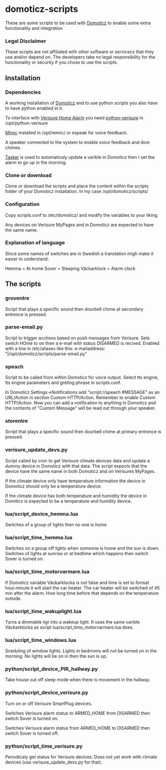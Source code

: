 # domoticz-scripts
These are some scripts to be used with [Domoticz](http://domoticz.com/) to enable some extra functionality and integration

### Legal Disclaimer
These scripts are not affiliated with other software or servicecs that they use and/or depend on. The developers take no legal responsibility for the functionality or security if you chose to use the scripts.

## Installation
### Dependencies
A working installation of [Domoticz](http://domoticz.com/) and to use python scripts you also have to have python enabled in it.

To interface with [Verisure Home Alarm](https://www.verisure.se/) you need [python-verisure](https://github.com/persandstrom/python-verisure) in /opt/python-verisure

[Mimic](https://mimic.mycroft.ai/) installed in /opt/mimic/ or espeak for voice feedback.

A speaker connected to the system to enable voice feedback and door chimes.

[Tasker](https://tasker.dinglisch.net/) is used to automaticaly update a varible in Domoticz then I set the alarm to go up in the morning.

### Clone or download
Clone or download the scripts and place the content within the scripts folder of your Domoticz installation. In my case /opt/domoticz/scripts/

### Configuration
Copy scripts.conf to /etc/domoticz/ and modify the variables to your liking.

Any devices on Verisure MyPages and in Domoticz are expected to have the same name.

### Explanation of language
Since some names of switches are in Swedish a translation migh make it easier to understand:

Hemma = At home
Sover = Sleeping
Väckarklock = Alarm clock

## The scripts
### groventre
Script that plays a specific sound then doorbell chime at secondary entrence is pressed.

### parse-email.py
Script to trigger acctions based on push messages from Verisure. Sets switch HOme to on then a e-mail with status DISARMED is recived. Enabled with a line in /etc/aliases like this:
	e-mailaddress:        "|/opt/domoticz/scripts/parse-email.py"

### speach
Script to be called from within Domoticz for voice output. Select tts engine, tts engine parameters and  greting phrase in scripts.conf.

In Domoticz Settings->Notifications add "script://speach #MESSAGE" as an URL/Action in section Custom HTTP/Action. Remember to enable Custom HTTP/Action. Now you can add a notification to anything in Domoticz and the contents of "Custom Message" will be read out through your speaker.

### storentre
Script that plays a specific sound then doorbell chime at primary entrence is pressed.

### verisure_update_devs.py
Script called by cron to get Verisure climate devices data and update a dummy device in Domoticz with that data. The script expects that the device have the same name in both Domoticz and on Verisures MyPages.

If the climate device only have temperature information the device in Domoticz should only be a temperature device.

If the climate device hav both temperature and humidity the device in Domiticz is expected to be a temperature and hunidity device.

### lua/script_device_hemma.lua
Switches of a group of lights then no one is home

### lua/script_time_hemma.lua
Switches on a group off lights when someone is home and the sun is down. Switches of lights at sunrise or at bedtime which happens then switch Sover is turned on.

### lua/script_time_motorvarmare.lua
If Domoticz variable Väckarklocka is not false and time is set to format hour.minute it will start the car heater. The car heater will be switched of 45 min after the alarm. How long time before that depends on the temperature outside.

### lua/script_time_wakuplight.lua
Turns a dimmable ligt into a wakeup light. It uses the same varible Väckarklocka as script lua/script_time_motorvarmare.lua does.

### lua/script_time_windows.lua
Sceduling of window lights. Lights in bedrroms will not be turned on in the morning. No lights will be on in then the sun is up.

### python/script_device_PIR_hallway.py
Take house out off sleep mode when there is movement in the hallway.

### python/script_device_verisure.py
Turn on or off Verisure SmartPlug devices.

Switches Verisure alarm status to ARMED_HOME from DISARMED then switch Sover is turned on.

Switches Verisure alarm status from ARMED_HOME to DISARMED then switch Sover is turned off.

### python/script_time_verisure.py
Periodicaly get status for Verisure devices. Does not yet work with climate devices (use verisure_update_devs.py for that).
